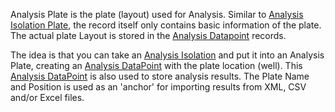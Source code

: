 Analysis Plate is the plate (layout) used for Analysis. Similar to [Analysis Isolation Plate](Analysis_Isolation_Plate.md), the record itself only contains basic information of the plate. The actual plate Layout is stored in the [Analysis Datapoint](Analysis_DataPoint.md) records.

The idea is that you can take an [Analysis Isolation](Analysis_Isolation.md) and put it into an Analysis Plate, creating an [Analysis DataPoint](Analysis_DataPoint.md) with the plate location (well). This [Analysis DataPoint](Analysis_DataPoint.md) is also used to store analysis results. The Plate Name and Position is used as an 'anchor' for importing results from XML, CSV and/or Excel files.